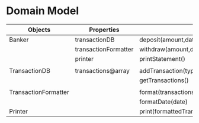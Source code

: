 # Domain Model

| Objects              | Properties           | Functions                                          | Outputs            |
|----------------------|----------------------|----------------------------------------------------|--------------------|
| Banker               | transactionDB        | deposit(amount,date)                               |                    | 
|                      | transactionFormatter | withdraw(amount,date)                              |                    | 
|                      | printer              | printStatement()                                   | @string            |  
|                      |                      |                                                    |                    |  
| TransactionDB        | transactions@array   | addTransaction(type@string,amount@int,date@string) |                    |  
|                      |                      | getTransactions()                                  | transactions@array | 
|                      |                      |                                                    |                    | 
| TransactionFormatter |                      | format(transactions@array)                         | @array             |   
|                      |                      | formatDate(date)                                   | date@string        | 
| Printer              |                      | print(formattedTransactions@array)                 | @void
